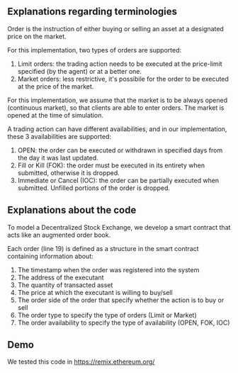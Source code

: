 
## Explanations regarding terminologies
Order is the instruction of either buying or selling an asset at a designated price on the market.

For this implementation, two types of orders are supported:
1. Limit orders: the trading action needs to be executed at the price-limit specified (by the agent) or at a better one.
2. Market orders: less restrictive, it's possibile for the order to be executed at the price of the market.

For this implementation, we assume that the market is to be always opened (continuous market), so that clients are able to enter orders. 
The market is opened at the time of simulation.

A trading action can have different availabilities, and in our implementation, these 3 availabilities are supported:
1. OPEN: the order can be executed or withdrawn in specified days from the day it was last updated.
2. Fill or Kill (FOK): the order must be executed in its entirety when submitted, otherwise it is dropped.
3. Immediate or Cancel (IOC): the order can be partially executed when submitted. Unfilled portions of the order is dropped.

## Explanations about the code
To model a Decentralized Stock Exchange, we develop a smart contract that acts like an augmented order book.

Each order (line 19) is defined as a structure in the smart contract containing information about:
1. The timestamp when the order was registered into the system
2. The address of the executant 
3. The quantity of transacted asset
4. The price at which the executant is willing to buy/sell
5. The order side of the order that specify whether the action is to buy or sell
6. The order type to specify the type of orders (Limit or Market)
7. The order availability to specify the type of availability (OPEN, FOK, IOC)

## Demo
We tested this code in https://remix.ethereum.org/











